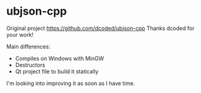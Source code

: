ubjson-cpp
==========
Original project https://github.com/dcoded/ubjson-cpp
Thanks dcoded for your work!

Main differences:
- Compiles on Windows with MinGW
- Destructors
- Qt project file to build it statically

I'm looking into improving it as soon as I have time.
